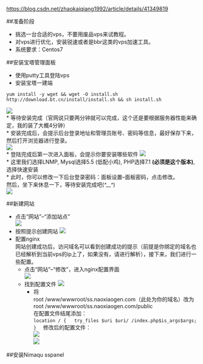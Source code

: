 https://blog.csdn.net/zhaokaiqiang1992/article/details/41349819  

##准备阶段

* 挑选一台合适的vps，不要用废品vps来试教程。  
* 对vps进行优化，安装锐速或者是bbr这类的vps加速工具。  
* 系统要求：Centos7  

##安装宝塔管理面板  
* 使用putty工具登陆vps  
* 安装宝塔一建端  
```
yum install -y wget && wget -O install.sh http://download.bt.cn/install/install.sh && sh install.sh
```  
![](/data/bt1.jpg)  
          * 等待安装完成（官网说只要两分钟就可以完成，这个还是要根据服务器性能来确定，我的装了大概4分钟）  
          * 安装完成后，会提示后台登录地址和管理员账号、密码等信息，最好保存下来，然后打开浏览器进行登录。  
![](/data/bt2.jpg)  
          * 登陆完成后第一次进入面板，会提示你要安装哪些软件
![](/data/bt3.jpg)  
         * 这里我们选择LNMP, Mysql选择5.5 (低配小鸡), PHP选择7.1 **(必须是这个版本)**, 选择快速安装  
      * 此时，你可以修改一下后台登录密码：面板设置–面板密码，点击修改。  
    然后，坐下来休息一下，等待安装完成吧(*^__^*)  
![](data/bt4.jpg)

##新建网站
* 点击“网站”–“添加站点”  
![](/data/bt4.jpg)  
* 按照提示创建网站
![](/data/bt5.jpg)  
* 配置nginx  
网站创建成功后，访问域名可以看到创建成功的提示（前提是你绑定的域名也已经解析到当前vps的ip上了，如果没有，请进行解析），接下来，我们进行一些配置。  
   * 点击“网站”–“修改”，进入nginx配置界面  
    ![](/data/bt6.jpg)
   * 找到配置文件
    ![](/data/bt7.jpg)
        * 将  
         root /www/wwwroot/ss.naoxiaogen.com（此处为你的域名）改为  
         root /www/wwwroot/ss.naoxiaogen.com/public  
         在配置文件结尾添加：   
         ```
         location / {  
            try_files $uri $uri/ /index.php$is_args$args;  
            }  
         ```
         修改后的配置文件：  
         ![](/data/bt8.jpg)  
         ![](/data/bt9.jpg)  

##安装Nimaqu sspanel   





